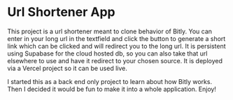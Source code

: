# Url Shortener App

This project is a url shortener meant to clone behavior of Bitly. You can enter in your long url in the textfield and click the button to generate a short link which can be clicked and will redirect you to the long url. It is persistent using Supabase for the cloud hosted db, so you can also take that url elsewhere to use and have it redirect to your chosen source. It is deployed via a Vercel project so it can be used live.

I started this as a back end only project to learn about how Bitly works. Then I decided it would be fun to make it into a whole application. Enjoy!